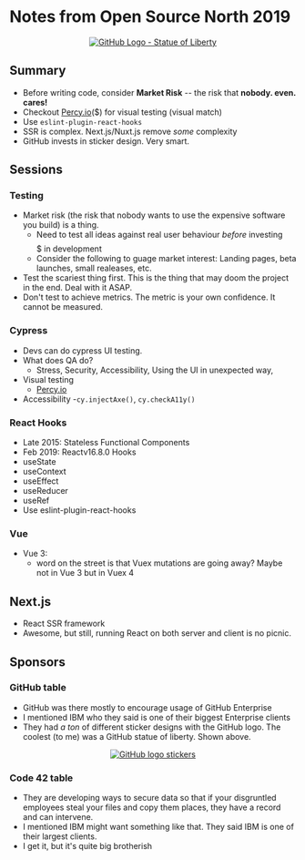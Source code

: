 # Notes from Open Source North 2019

<p align="center">
    <a href="https://daviddangerfield.smugmug.com/Things/i-4jz3VXJ/A">
        <img
            alt="GitHub Logo - Statue of Liberty"
            src="https://photos.smugmug.com/Things/i-4jz3VXJ/2/373d181d/S/IMG_20190523_092253-S.jpg">
    </a>
</p>

## Summary
- Before writing code, consider **Market Risk** -- the risk that **nobody. even. cares!**
- Checkout [Percy.io](https://percy.io)($) for visual testing (visual match)
- Use `eslint-plugin-react-hooks`
- SSR is complex. Next.js/Nuxt.js remove _some_ complexity
- GitHub invests in sticker design. Very smart.

## Sessions
### Testing
- Market risk (the risk that nobody wants to use the expensive software you build) is a thing.
  - Need to test all ideas against real user behaviour _before_ investing $$$$$ in development
  - Consider the following to guage market interest: Landing pages, beta launches, small realeases, etc.
- Test the scariest thing first. This is the thing that may doom the project in the end. Deal with it ASAP.
- Don't test to achieve metrics. The metric is your own confidence. It cannot be measured.

### Cypress
- Devs can do cypress UI testing.
- What does QA do?
  - Stress, Security, Accessibility, Using the UI in unexpected way,
- Visual testing
  - [Percy.io](https://percy.io)
- Accessibility
  -`cy.injectAxe()`, `cy.checkA11y()`

### React Hooks
- Late 2015: Stateless Functional Components
- Feb 2019: Reactv16.8.0 Hooks
- useState
- useContext
- useEffect
- useReducer
- useRef
- Use eslint-plugin-react-hooks

### Vue
- Vue 3:
  - word on the street is that Vuex mutations are going away? Maybe not in Vue 3 but in Vuex 4

## Next.js
- React SSR framework
- Awesome, but still, running React on both server and client is no picnic.

## Sponsors
### GitHub table
- GitHub was there mostly to encourage usage of GitHub Enterprise
- I mentioned IBM who they said is one of their biggest Enterprise clients
- They had *a ton* of different sticker designs with the GitHub logo. The coolest (to me)
was a GitHub statue of liberty. Shown above.

<p align="center">
    <a href="https://daviddangerfield.smugmug.com/Things/i-XJ5XM4P/A">
        <img
            alt="GitHub logo stickers"
            src="https://photos.smugmug.com/Things/i-XJ5XM4P/1/fc84f939/S/IMG_20190522_150421~2-S.jpg">
    </a>
</p>

### Code 42 table
- They are developing ways to secure data so that if your disgruntled employees
steal your files and copy them places, they have a record and can intervene.
- I mentioned IBM might want something like that. They said IBM is one of their
largest clients.
- I get it, but it's quite big brotherish
